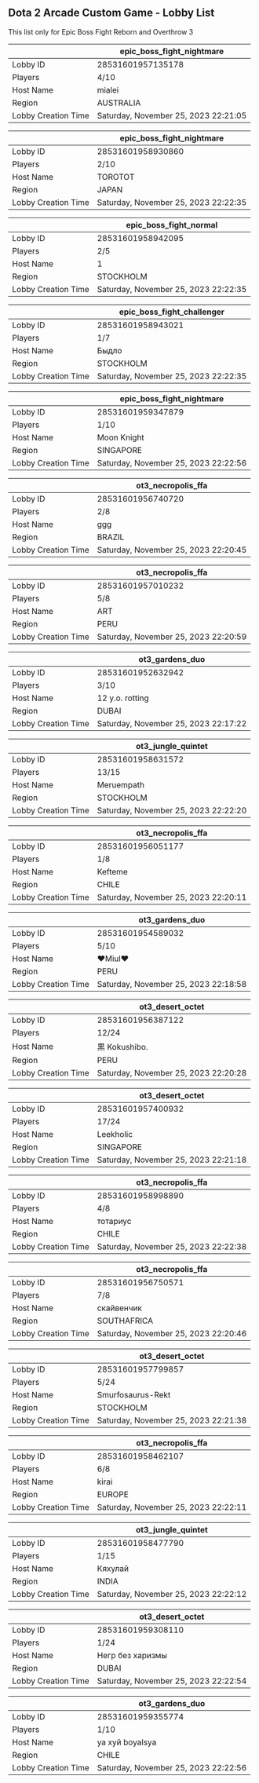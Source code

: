 ## Dota 2 Arcade Custom Game - Lobby List

This list only for Epic Boss Fight Reborn and Overthrow 3

|  | epic_boss_fight_nightmare |
| ------ | ------ |
| Lobby ID | 28531601957135178 |
| Players | 4/10 |
| Host Name | mialei |
| Region | AUSTRALIA |
| Lobby Creation Time | Saturday, November 25, 2023 22:21:05 |


|  | epic_boss_fight_nightmare |
| ------ | ------ |
| Lobby ID | 28531601958930860 |
| Players | 2/10 |
| Host Name | TOROTOT |
| Region | JAPAN |
| Lobby Creation Time | Saturday, November 25, 2023 22:22:35 |


|  | epic_boss_fight_normal |
| ------ | ------ |
| Lobby ID | 28531601958942095 |
| Players | 2/5 |
| Host Name | 1 |
| Region | STOCKHOLM |
| Lobby Creation Time | Saturday, November 25, 2023 22:22:35 |


|  | epic_boss_fight_challenger |
| ------ | ------ |
| Lobby ID | 28531601958943021 |
| Players | 1/7 |
| Host Name | Быдло |
| Region | STOCKHOLM |
| Lobby Creation Time | Saturday, November 25, 2023 22:22:35 |


|  | epic_boss_fight_nightmare |
| ------ | ------ |
| Lobby ID | 28531601959347879 |
| Players | 1/10 |
| Host Name | Moon Knight |
| Region | SINGAPORE |
| Lobby Creation Time | Saturday, November 25, 2023 22:22:56 |


|  | ot3_necropolis_ffa |
| ------ | ------ |
| Lobby ID | 28531601956740720 |
| Players | 2/8 |
| Host Name | ggg |
| Region | BRAZIL |
| Lobby Creation Time | Saturday, November 25, 2023 22:20:45 |


|  | ot3_necropolis_ffa |
| ------ | ------ |
| Lobby ID | 28531601957010232 |
| Players | 5/8 |
| Host Name | ART |
| Region | PERU |
| Lobby Creation Time | Saturday, November 25, 2023 22:20:59 |


|  | ot3_gardens_duo |
| ------ | ------ |
| Lobby ID | 28531601952632942 |
| Players | 3/10 |
| Host Name | 12 y.o. rotting |
| Region | DUBAI |
| Lobby Creation Time | Saturday, November 25, 2023 22:17:22 |


|  | ot3_jungle_quintet |
| ------ | ------ |
| Lobby ID | 28531601958631572 |
| Players | 13/15 |
| Host Name | Meruempath |
| Region | STOCKHOLM |
| Lobby Creation Time | Saturday, November 25, 2023 22:22:20 |


|  | ot3_necropolis_ffa |
| ------ | ------ |
| Lobby ID | 28531601956051177 |
| Players | 1/8 |
| Host Name | Kefteme |
| Region | CHILE |
| Lobby Creation Time | Saturday, November 25, 2023 22:20:11 |


|  | ot3_gardens_duo |
| ------ | ------ |
| Lobby ID | 28531601954589032 |
| Players | 5/10 |
| Host Name | ♥Miul♥ |
| Region | PERU |
| Lobby Creation Time | Saturday, November 25, 2023 22:18:58 |


|  | ot3_desert_octet |
| ------ | ------ |
| Lobby ID | 28531601956387122 |
| Players | 12/24 |
| Host Name | 黒 Kokushibo. |
| Region | PERU |
| Lobby Creation Time | Saturday, November 25, 2023 22:20:28 |


|  | ot3_desert_octet |
| ------ | ------ |
| Lobby ID | 28531601957400932 |
| Players | 17/24 |
| Host Name | Leekholic |
| Region | SINGAPORE |
| Lobby Creation Time | Saturday, November 25, 2023 22:21:18 |


|  | ot3_necropolis_ffa |
| ------ | ------ |
| Lobby ID | 28531601958998890 |
| Players | 4/8 |
| Host Name | тотариус |
| Region | CHILE |
| Lobby Creation Time | Saturday, November 25, 2023 22:22:38 |


|  | ot3_necropolis_ffa |
| ------ | ------ |
| Lobby ID | 28531601956750571 |
| Players | 7/8 |
| Host Name | скайвенчик |
| Region | SOUTHAFRICA |
| Lobby Creation Time | Saturday, November 25, 2023 22:20:46 |


|  | ot3_desert_octet |
| ------ | ------ |
| Lobby ID | 28531601957799857 |
| Players | 5/24 |
| Host Name | Smurfosaurus-Rekt |
| Region | STOCKHOLM |
| Lobby Creation Time | Saturday, November 25, 2023 22:21:38 |


|  | ot3_necropolis_ffa |
| ------ | ------ |
| Lobby ID | 28531601958462107 |
| Players | 6/8 |
| Host Name | kirai |
| Region | EUROPE |
| Lobby Creation Time | Saturday, November 25, 2023 22:22:11 |


|  | ot3_jungle_quintet |
| ------ | ------ |
| Lobby ID | 28531601958477790 |
| Players | 1/15 |
| Host Name | Кяхулай |
| Region | INDIA |
| Lobby Creation Time | Saturday, November 25, 2023 22:22:12 |


|  | ot3_desert_octet |
| ------ | ------ |
| Lobby ID | 28531601959308110 |
| Players | 1/24 |
| Host Name | Негр без харизмы |
| Region | DUBAI |
| Lobby Creation Time | Saturday, November 25, 2023 22:22:54 |


|  | ot3_gardens_duo |
| ------ | ------ |
| Lobby ID | 28531601959355774 |
| Players | 1/10 |
| Host Name | ya xyй boyalsya |
| Region | CHILE |
| Lobby Creation Time | Saturday, November 25, 2023 22:22:56 |


